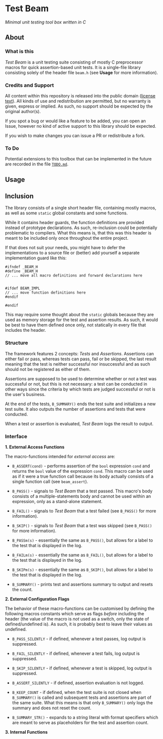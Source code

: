 # Test Beam

_Minimal unit testing tool box written in C_

## About

### What is this

_Test Beam_ is a unit testing suite consisting of mostly C preprocessor 
macros for quick assertion-based unit tests. It is a single-file library 
consisting solely of the header file `beam.h` (see **Usage** for more 
information).

### Credits and Support

All content within this repository is released into the public domain 
([license 
text](https://github.com/ess3sq/test-beam/blob/master/LICENSE)). All 
kinds of use and redistribution are permitted, but no warranty is given, 
express or implied. As such, no support should be expected by the 
original author(s).

If you spot a bug or would like a feature to be added, you can open an 
Issue, however no kind of active support to this library should be 
expected.

If you wish to make changes you can issue a PR or redistribute a fork.

### To Do

Potential extensions to this toolbox that can be implemented in the future
are recorded in the file [`TODO.md`](https://github.com/ess3sq/test-beam/blob/master/TODO.md).

## Usage

## Inclusion

The library consists of a single short header file, containing mostly 
macros, as well as some `static` global constants and some functions.

While it contains header guards, the function definitions are provided 
instead of prototype declarations. As such, re-inclusion could be 
potentially problematic to compilers. What this means is, that this was 
this header is meant to be included only once throughout the entire 
project.

If that does not suit your needs, you might have to defer the 
implementations to a source file or (better) add yourself a separate 
implementation guard like this:

	#ifndef _BEAM_H
	#define _BEAM_H
	// ... move all macro definitions and forward declarations here
	

	#ifdef BEAM_IMPL
	// ... move function definitions here
	#endif

	#endif

This may require some thought about the `static` globals because they 
are used as memory storage for the test and assertion results. As such, 
it would be best to have them defined once only, not statically in every 
file that includes the header.

### Structure

The framework features 2 concepts: _Tests_ and _Assertions_. Assertions 
can either fail or pass, whereas tests can pass, fail or be skipped, the 
last result meaning that the test is neither successful nor insuccessful 
and as such should not be registered as either of them.

Assertions are supposed to be used to determine whether or not a test 
was successful or not, but this is not necessary: a test can be 
conducted in other ways since the criteria by which tests are judged 
successful or not is the user's business.

At the end of the tests, `B_SUMMARY()` ends the test suite and 
initializes a new test suite. It also outputs the number of assertions 
and tests that were conducted.

When a test or assertion is evaluated, _Test Beam_ logs the result to 
output.

### Interface

**1. External Access Functions**

The macro-functions intended for _external access_ are:

* `B_ASSERT(cond)` - performs assertion of the `bool` expression `cond` 
  and returns the `bool` value of the expression `cond`. This macro can 
  be used as if it were a true function call because its body actually 
  consists of a single function call (see `beam_assert`).

* `B_PASS()` - signals to _Test Beam_ that a test passed. This macro's 
  body consists of a multiple-statements body and cannot be used within 
  an expression, only as a stand-alone statement.

* `B_FAIL()` - signals to _Test Beam_ that a test failed (see `B_PASS()` 
  for more information).

* `B_SKIP()` - signals to _Test Beam_ that a test was skipped (see 
  `B_PASS()` for more information).

* `B_PASSm(s)` - essentially the same as `B_PASS()`, but allows for a 
  label to the test that is displayed in the log.

* `B_FAILm(s)` - essentially the same as `B_FAIL()`, but allows for a 
  label to the test that is displayed in the log.

* `B_SKIPm(s)` - essentially the same as `B_SKIP()`, but allows for a 
  label to the test that is displayed in the log.

* `B_SUMMARY()` - prints test and assertions summary to output and 
  resets the count.


**2. External Configuration Flags**

The behavior of these macro-functions can be customised by defining the 
following macros constants which serve as flags _before_ including the 
header (the value of the macro is _not_ used as a switch, only the state 
of defined/undefined is). As such, it is probably best to leave their 
values as undefined.

* `B_PASS_SILENTLY` - if defined, whenever a test passes, log output is 
  suppressed.

* `B_FAIL_SILENTLY` - if defined, whenever a test fails, log output is 
  suppressed.

* `B_SKIP_SILENTLY` - if defined, whenever a test is skipped, log output 
  is suppressed.

* `B_ASSERT_SILENTLY` - if defined, assertion evaluation is not logged.

* `B_KEEP_COUNT` - if defined, when the test suite is not closed when 
  `B_SUMMARY()` is called and subsequent tests and assertions are part 
  of the same suite. What this means is that only `B_SUMMARY()` only 
  logs the summary and does not reset the count.


* `B_SUMMARY_STR()` - expands to a string literal with format specifiers 
  which are meant to serve as placeholders for the test and assertion 
  count.


**3. Internal Functions**
